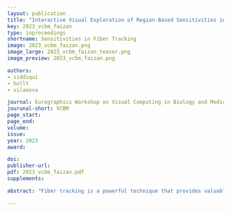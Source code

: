 ```yaml
---
layout: publication
title: "Interactive Visual Exploration of Region-Based Sensitivities in Fiber Tracking"
key: 2023_vcbm_faizan
type: inproceedings
shortname: Sensitivities in Fiber Tracking
image: 2023_vcbm_faizan.png
image_large: 2023_vcbm_faizan_teaser.png
image_preview: 2023_vcbm_faizan.png

authors:
- siddiqui
- hollt
- vilanova

journal: Eurographics Workshop on Visual Computing in Biology and Medicine
jourunal-short: VCBM
page_start:
page_end:
volume:
issue:
year: 2023
award:

doi:
publisher-url: 
pdf: 2023_vcbm_faizan.pdf
supplements:

abstract: "Fiber tracking is a powerful technique that provides valuable insights into the complex white matter structure of the human brain. However, the processing pipeline involves many sources of uncertainty, with one notable factor being the user-defined parameters that significantly influence the resulting outputs. Among these parameters, the definition of seed-points is a crucial aspect in most fiber tracking algorithms. These seed-points are determined through regions of interest (ROI) and serve as the initial points for fiber tract generation. In this work, we present an interactive technique that utilizes seed-point sensitivities to guide the definition of regions of interest (ROI). We examine various scenarios where sensitivity information can enhance the ROI definition process and provide user guidelines and recommended actions for each scenario.  Building upon this analysis, we have developed a visualization strategy that enables users to explore seed-point sensitivities effectively and facilitate the definition of optimal ROIs. We present results highlighting the benefits of the proposed visual design in the clinical pipelines."

---
```

